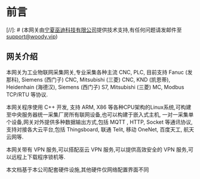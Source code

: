 # 前言

[//]: # (本网关由[宁夏巫迪科技有限公司](https://www.woody.vip)提供技术支持,有任何问题请发邮件至<support@woody.vip>)

## 网关介绍

本网关为工业物联网采集网关,专业采集各种主流 CNC, PLC, 目前支持 Fanuc (发那科), Siemens (西门子) CNC, Mitsubishi (三菱) CNC, 
KND (凯恩蒂), Heidenhain (海德汉), Siemens (西门子) S7, Mitsubishi (三菱) MC, Modbus TCP/RTU 等协议.

本网关程序使用 C++ 开发, 支持 ARM, X86 等各种CPU架构的Linux系统,可构建至中央服务器统一采集厂房所有联网设备,也可以构建于嵌入式主机,
一对一采集单个设备,网关对外提供多种数据输出方式,包括 MQTT , HTTP, Socket 等通讯协议,支持对接各大云平台,包括 Thingsboard, 联通 Telit, 
移动 OneNet, 百度天工, 航天云网等.

本网关带有 VPN 服务,可以搭配巫云 VPN 服务,可以提供高效安全的 VPN 服务,可以远程上下载程序锁机等.

本文档基于本公司配套硬件设施,其他硬件仅网络配置界面不同